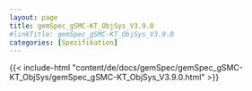 ```yaml
---
layout: page
title: gemSpec_gSMC-KT_ObjSys_V3.9.0
#linkTitle: gemSpec_gSMC-KT_ObjSys_V3.9.0
categories: [Spezifikation]
---
```

{{< include-html "content/de/docs/gemSpec/gemSpec_gSMC-KT_ObjSys/gemSpec_gSMC-KT_ObjSys_V3.9.0.html" >}}